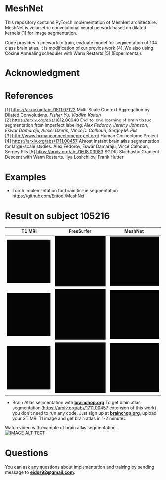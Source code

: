 # MeshNet 

This repository contains PyTorch implementation of MeshNet architecture. MeshNet is volumetric convolutional neural network based on dilated kernels [1] for image segmentation. 

Code provides framework to train, evaluate model for segmentation of 104 class brain atlas. It is modification of our previos work [4]. We also using Cosine Annealing scheduler with Warm Restarts [5] (Experimental).

# Acknowledgment

# References

[1] https://arxiv.org/abs/1511.07122 Multi-Scale Context Aggregation by Dilated Convolutions. *Fisher Yu, Vladlen Koltun*  
[2] https://arxiv.org/abs/1612.00940 End-to-end learning of brain tissue segmentation from imperfect labeling. *Alex Fedorov, Jeremy Johnson, Eswar Damaraju, Alexei Ozerin, Vince D. Calhoun, Sergey M. Plis*  
[3] http://www.humanconnectomeproject.org/ Human Connectome Project  
[4] https://arxiv.org/abs/1711.00457 Almost instant brain atlas segmentation for large-scale studies.
Alex Fedorov, Eswar Damaraju, Vince Calhoun, Sergey Plis
[5] https://arxiv.org/abs/1608.03983 SGDR: Stochastic Gradient Descent with Warm Restarts. Ilya Loshchilov, Frank Hutter

# Examples

* Torch Implementation for brain tissue segmentation https://github.com/Entodi/MeshNet

# Result on subject **105216**
| T1 MRI  | FreeSurfer | MeshNet |
|---|---|---|
| ![Alt Text](https://github.com/Entodi/MeshNet/blob/master/gif/axial_t1.gif?raw=true)  |  ![Alt Text](https://github.com/Entodi/MeshNet/blob/master/gif/axial_fs.gif?raw=true)  | ![Alt Text](https://github.com/Entodi/MeshNet/blob/master/gif/axial_219.gif?raw=true)   |
| ![Alt Text](https://github.com/Entodi/MeshNet/blob/master/gif/sagittal_t1.gif?raw=true)  | ![Alt Text](https://github.com/Entodi/MeshNet/blob/master/gif/sagittal_fs.gif?raw=true)   | ![Alt Text](https://github.com/Entodi/MeshNet/blob/master/gif/sagittal_219.gif?raw=true)   |
| ![Alt Text](https://github.com/Entodi/MeshNet/blob/master/gif/coronal_t1.gif?raw=true)  | ![Alt Text](https://github.com/Entodi/MeshNet/blob/master/gif/coronal_fs.gif?raw=true)  | ![Alt Text](https://github.com/Entodi/MeshNet/blob/master/gif/coronal_219.gif?raw=true)  |

* Brain Atlas segmentation with [**brainchop.org**](http://brainchop.org)
To get brain atlas segmentation (https://arxiv.org/abs/1711.00457 extension of this work) you don't need to run any code. Just sign up at [**brainchop.org**](http://brainchop.org), upload your 3T MRI T1 image and get brain atlas in 1-2 minutes.

Watch video with example of brain atlas segmentation.  
[![IMAGE ALT TEXT](http://img.youtube.com/vi/Nc-l1qd3dAg/0.jpg)](https://www.youtube.com/embed/Nc-l1qd3dAg?autoplay=1&loop=1&playlist=Nc-l1qd3dAg)

# Questions

You can ask any questions about implementation and training by sending message to **eidos92@gmail.com**.
